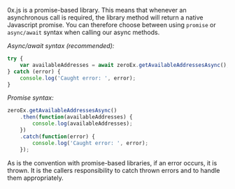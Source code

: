 0x.js is a promise-based library. This means that whenever an asynchronous call is required, the library method will return a native Javascript promise. You can therefore choose between using `promise` or `async/await` syntax when calling our async methods.

*Async/await syntax (recommended):*
```javascript
try {
    var availableAddresses = await zeroEx.getAvailableAddressesAsync();    
} catch (error) {
    console.log('Caught error: ', error);
}
```

*Promise syntax:*
```javascript
zeroEx.getAvailableAddressesAsync()
    .then(function(availableAddresses) {
        console.log(availableAddresses);
    })
    .catch(function(error) {
        console.log('Caught error: ', error);
    });
```

As is the convention with promise-based libraries, if an error occurs, it is thrown. It is the callers responsibility to catch thrown errors and to handle them appropriately.
